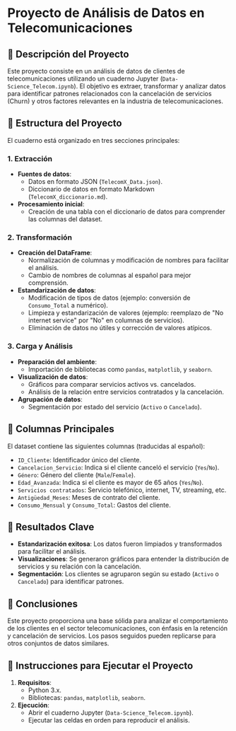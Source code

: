 # Proyecto de Análisis de Datos en Telecomunicaciones

## 📌 Descripción del Proyecto
Este proyecto consiste en un análisis de datos de clientes de telecomunicaciones utilizando un cuaderno Jupyter (`Data-Science_Telecom.ipynb`). El objetivo es extraer, transformar y analizar datos para identificar patrones relacionados con la cancelación de servicios (Churn) y otros factores relevantes en la industria de telecomunicaciones.

## 📌 Estructura del Proyecto
El cuaderno está organizado en tres secciones principales:

### 1. Extracción
- **Fuentes de datos**: 
  - Datos en formato JSON (`TelecomX_Data.json`).
  - Diccionario de datos en formato Markdown (`TelecomX_diccionario.md`).
- **Procesamiento inicial**: 
  - Creación de una tabla con el diccionario de datos para comprender las columnas del dataset.

### 2. Transformación
- **Creación del DataFrame**:
  - Normalización de columnas y modificación de nombres para facilitar el análisis.
  - Cambio de nombres de columnas al español para mejor comprensión.
- **Estandarización de datos**:
  - Modificación de tipos de datos (ejemplo: conversión de `Consumo_Total` a numérico).
  - Limpieza y estandarización de valores (ejemplo: reemplazo de "No internet service" por "No" en columnas de servicios).
  - Eliminación de datos no útiles y corrección de valores atípicos.

### 3. Carga y Análisis
- **Preparación del ambiente**:
  - Importación de bibliotecas como `pandas`, `matplotlib`, y `seaborn`.
- **Visualización de datos**:
  - Gráficos para comparar servicios activos vs. cancelados.
  - Análisis de la relación entre servicios contratados y la cancelación.
- **Agrupación de datos**:
  - Segmentación por estado del servicio (`Activo` o `Cancelado`).

## 📌 Columnas Principales
El dataset contiene las siguientes columnas (traducidas al español):
- `ID_Cliente`: Identificador único del cliente.
- `Cancelacion_Servicio`: Indica si el cliente canceló el servicio (`Yes`/`No`).
- `Género`: Género del cliente (`Male`/`Female`).
- `Edad_Avanzada`: Indica si el cliente es mayor de 65 años (`Yes`/`No`).
- `Servicios contratados`: Servicio telefónico, internet, TV, streaming, etc.
- `Antigüedad_Meses`: Meses de contrato del cliente.
- `Consumo_Mensual` y `Consumo_Total`: Gastos del cliente.

## 📌 Resultados Clave
- **Estandarización exitosa**: Los datos fueron limpiados y transformados para facilitar el análisis.
- **Visualizaciones**: Se generaron gráficos para entender la distribución de servicios y su relación con la cancelación.
- **Segmentación**: Los clientes se agruparon según su estado (`Activo` o `Cancelado`) para identificar patrones.

## 📌 Conclusiones
Este proyecto proporciona una base sólida para analizar el comportamiento de los clientes en el sector telecomunicaciones, con énfasis en la retención y cancelación de servicios. Los pasos seguidos pueden replicarse para otros conjuntos de datos similares.

## 📌 Instrucciones para Ejecutar el Proyecto
1. **Requisitos**:
   - Python 3.x.
   - Bibliotecas: `pandas`, `matplotlib`, `seaborn`.
2. **Ejecución**:
   - Abrir el cuaderno Jupyter (`Data-Science_Telecom.ipynb`).
   - Ejecutar las celdas en orden para reproducir el análisis.